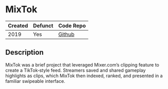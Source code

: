 # MixTok

| Created | Defunct | Code Repo |
| ------- | ------- | --------- |
| 2019    | Yes      | [Github](https://github.com/QuinnDamerell/mixtok-service) |

## Description

MixTok was a brief project that leveraged Mixer.com’s clipping feature to create a TikTok‑style feed. Streamers saved and shared gameplay highlights as clips, which MixTok then indexed, ranked, and presented in a familiar swipeable interface.



